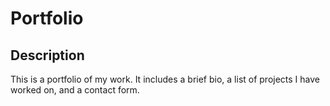 
# Portfolio

## Description

This is a portfolio of my work. It includes a brief bio, a list of projects I have worked on, and a contact form.


